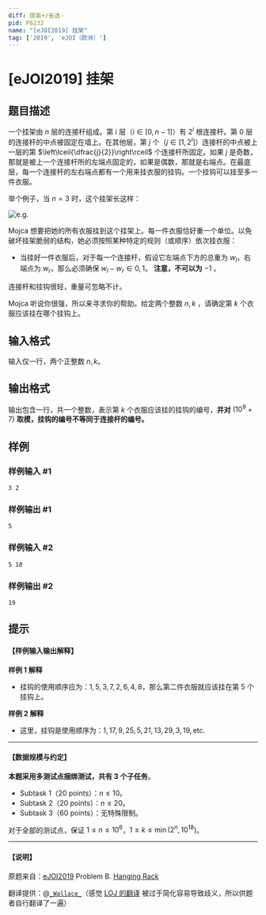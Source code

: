 ```yaml
---
diff: 提高+/省选-
pid: P6232
name: "[eJOI2019] 挂架"
tag: ['2019', 'eJOI（欧洲）']
---
```

# [eJOI2019] 挂架
## 题目描述

一个挂架由 $n$ 层的连接杆组成。第 $i$ 层（$i\in [0,n-1]$）有 $2^i$ 根连接杆。第 $0$ 层的连接杆的中点被固定在墙上。在其他层，第 $j$ 个（$j\in[1,2^i]$）连接杆的中点被上一层的第 $\left\lceil{\dfrac{j}{2}}\right\rceil$ 个连接杆所固定。如果 $j$ 是奇数，那就是被上一个连接杆所的左端点固定的，如果是偶数，那就是右端点。在最底层，每一个连接杆的左右端点都有一个用来挂衣服的挂钩。一个挂钩可以挂至多一件衣服。

举个例子，当 $n=3$ 时，这个挂架长这样：

![e.g.](https://cdn.luogu.com.cn/upload/image_hosting/1gjqwegx.png)

Mojca 想要把她的所有衣服挂到这个挂架上。每一件衣服恰好重一个单位。以免破坏挂架脆弱的结构，她必须按照某种特定的规则（或顺序）依次挂衣服：

- 当挂好一件衣服后，对于每一个连接杆，假设它左端点下方的总重为 $w_l$，右端点为 $w_r$，那么必须确保 $w_l-w_r \in {0,1}$。 **注意，不可以为** $-1$ 。

连接杆和挂钩很轻，重量可忽略不计。

Mojca 听说你很强，所以来寻求你的帮助。给定两个整数 $n,k$ ，请确定第 $k$ 个衣服应该挂在哪个挂钩上。
## 输入格式

输入仅一行，两个正整数 $n,k$。
## 输出格式

输出包含一行，共一个整数，表示第 $k$ 个衣服应该挂的挂钩的编号，**并对** $(10^9+7)$ **取模，挂钩的编号不等同于连接杆的编号。**
## 样例

### 样例输入 #1
```
3 2
```
### 样例输出 #1
```
5
```
### 样例输入 #2
```
5 10
```
### 样例输出 #2
```
19
```
## 提示

#### 【样例输入输出解释】

**样例 1 解释**

- 挂钩的使用顺序应为：$1,5,3,7,2,6,4,8$，那么第二件衣服就应该挂在第 $5$ 个挂钩上。

**样例 2 解释**

- 这里，挂钩是使用顺序为：$1,	17,9,	25,5,	21,13,29,3,19,\text{etc.}$

---

#### 【数据规模与约定】

**本题采用多测试点捆绑测试，共有 3 个子任务**。

- Subtask 1（20 points）：$n \leq 10$。
- Subtask 2（20 points）：$n \leq 20$。
- Subtask 3（60 points）：无特殊限制。

对于全部的测试点，保证 $1 \leq n \leq 10^6$，$1 \leq k \leq \min(2^n, 10^{18})$。

---

#### 【说明】


原题来自：[eJOI2019](https://www.ejoi2019.si) Problem B. [Hanging Rack](https://www.ejoi2019.si/static/media/uploads/tasks/rack-isc(1).pdf)

翻译提供：@[```_Wallace_```](https://www.luogu.com.cn/user/61430)（感觉 [LOJ 的翻译](https://loj.ac/problem/3196) 被过于简化容易导致歧义，所以供题者自行翻译了一遍）
